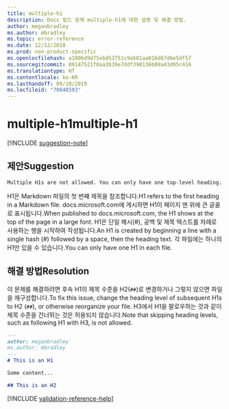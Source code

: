 ```yaml
---
title: multiple-h1
description: Docs 빌드 문제 multiple-h1에 대한 설명 및 해결 방법.
author: meganbradley
ms.author: mbradley
ms.topic: error-reference
ms.date: 12/12/2018
ms.prod: non-product-specific
ms.openlocfilehash: a1006d9d75ebd53751c9ab81aa016d67d6e5df57
ms.sourcegitcommit: 89147521f0aa3b39e7ddf390136b09a43d95c416
ms.translationtype: HT
ms.contentlocale: ko-KR
ms.lasthandoff: 09/10/2019
ms.locfileid: "70848593"
---
```

# <a name="multiple-h1"></a><span data-ttu-id="f73fa-103">multiple-h1</span><span class="sxs-lookup"><span data-stu-id="f73fa-103">multiple-h1</span></span>

[!INCLUDE [suggestion-note](includes/suggestion-note.md)]

## <a name="suggestion"></a><span data-ttu-id="f73fa-104">제안</span><span class="sxs-lookup"><span data-stu-id="f73fa-104">Suggestion</span></span>

`Multiple H1s are not allowed. You can only have one top-level heading.`

<span data-ttu-id="f73fa-105">H1은 Markdown 파일의 첫 번째 제목을 참조합니다.</span><span class="sxs-lookup"><span data-stu-id="f73fa-105">H1 refers to the first heading in a Markdown file.</span></span> <span data-ttu-id="f73fa-106">docs.microsoft.com에 게시하면 H1이 페이지 맨 위에 큰 글꼴로 표시됩니다.</span><span class="sxs-lookup"><span data-stu-id="f73fa-106">When published to docs.microsoft.com, the H1 shows at the top of the page in a large font.</span></span> <span data-ttu-id="f73fa-107">H1은 단일 해시(#), 공백 및 제목 텍스트를 차례로 사용하는 행을 시작하여 작성됩니다.</span><span class="sxs-lookup"><span data-stu-id="f73fa-107">An H1 is created by beginning a line with a single hash (#) followed by a space, then the heading text.</span></span> <span data-ttu-id="f73fa-108">각 파일에는 하나의 H1만 있을 수 있습니다.</span><span class="sxs-lookup"><span data-stu-id="f73fa-108">You can only have one H1 in each file.</span></span>

## <a name="resolution"></a><span data-ttu-id="f73fa-109">해결 방법</span><span class="sxs-lookup"><span data-stu-id="f73fa-109">Resolution</span></span>

<span data-ttu-id="f73fa-110">이 문제를 해결하려면 후속 H1의 제목 수준을 H2(`##`)로 변경하거나 그렇지 않으면 파일을 재구성합니다.</span><span class="sxs-lookup"><span data-stu-id="f73fa-110">To fix this issue, change the heading level of subsequent H1s to H2 (`##`), or otherwise reorganize your file.</span></span> <span data-ttu-id="f73fa-111">H3에서 H1을 팔로우하는 것과 같이 제목 수준을 건너뛰는 것은 허용되지 않습니다.</span><span class="sxs-lookup"><span data-stu-id="f73fa-111">Note that skipping heading levels, such as following H1 with H3, is not allowed.</span></span>

```markdown
---
author: meganbradley
ms.author: mbradley
---
# This is an H1

Some content...

## This is an H2
```

<!--make sure to add this file to your includes folder and verify the path-->
[!INCLUDE [validation-reference-help](includes/validation-reference-help.md)]